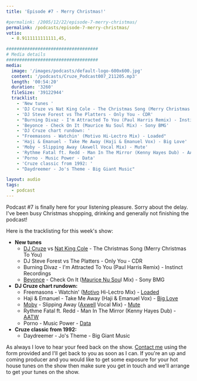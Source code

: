 ```yaml
---
title: 'Episode #7 - Merry Christmas!'

#permalink: /2005/12/22/episode-7-merry-christmas/
permalink: /podcasts/episode-7-merry-christmas/
votio:
  - 8.9111111111111,45,

###################################
# Media details
###################################
media:
  image: '/images/podcasts/default-logo-600x600.jpg'
  content: '/podcasts/Cruze_Podcast007_211205.mp3'
  length: '00:54:20'
  duration: '3260'
  fileSize: '39122944'
  tracklist:
    - 'New tunes '
    - 'DJ Cruze vs Nat King Cole - The Christmas Song (Merry Christmas To You)'
    - 'DJ Steve Forest vs The Platters - Only You - CDR'
    - "Burning Divaz - I'm Attracted To You (Paul Harris Remix) - Instinct Recordings"
    - 'Beyonce - Check On It (Maurice Nu Soul Mix) - Sony BMG'
    - 'DJ Cruze chart rundown: '
    - "Freemasons - Watchin' (Motivo Hi-Lectro Mix) - Loaded"
    - 'Haji & Emanuel - Take Me Away (Haji & Emanuel Vox) - Big Love'
    - 'Moby - Slipping Away (Axwell Vocal Mix) - Mute'
    - 'Rythme Fatal ft. Redd - Man In The Mirror (Kenny Hayes Dub) - AATW'
    - 'Porno - Music Power - Data'
    - 'Cruze classic from 1992: '
    - "Daydreemer - Jo's Theme - Big Giant Music"

layout: audio
tags:
  - podcast
---
```


Podcast #7 is finally here for your listening pleasure. Sorry about the delay. I've been busy Christmas shopping, drinking and generally not finishing the podcast!

Here is the tracklisting for this week's show:

- **New tunes**
  - [DJ Cruze][3] vs [Nat King Cole][4] - The Christmas Song (Merry Christmas To You)
  - DJ Steve Forest vs The Platters - Only You - CDR
  - Burning Divaz - I'm Attracted To You (Paul Harris Remix) - Instinct Recordings
  - [Beyonce][5] - Check On It ([Maurice Nu Sou][6]l Mix) - Sony BMG
- **DJ Cruze chart rundown:**
  - Freemasons - Watchin' ([Motivo][7] Hi-Lectro Mix) - [Loaded][8]
  - Haji & Emanuel - Take Me Away (Haji & Emanuel Vox) - [Big Love][9]
  - [Moby][10] - Slipping Away ([Axwell][11] Vocal Mix) - [Mute][12]
  - Rythme Fatal ft. Redd - Man In The Mirror (Kenny Hayes Dub) - [AATW][13]
  - Porno - Music Power - [Data][14]
- **Cruze classic from 1992:**
  - Daydreemer - Jo's Theme - Big Giant Music

As always I love to hear your feed back on the show. [Contact me][15] using the form provided and I'll get back to you as soon as I can. If you're an up and coming producer and you would like to get some exposure for your hot house tunes on the show then make sure you get in touch and we'll arrange to get your tunes on the show.

[1]: http://www.djcruzeaudio.co.uk/podcasts/Cruze_Podcast007_211205.mp3
[2]: http://www.djcruze.co.uk/cms/podcasts/feed/rss2
[3]: http://www.djcruze.co.uk/
[4]: http://www.nat-king-cole.org/
[5]: http://www.beyonceonline.com/
[6]: http://www.mauricejoshua.com/
[7]: http://www.motivo.it/
[8]: http://www.loadedrecords.com/
[9]: http://www.biglovemusic.co.uk/
[10]: http://www.moby.com/
[11]: http://www.axwell.co.uk/
[12]: http://www.mute.com/
[13]: http://www.aatw.com/
[14]: http://www.ministryofsound.com/music/singles/
[15]: /contact
